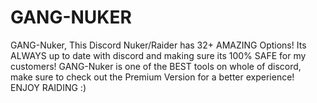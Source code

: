 # GANG-NUKER
GANG-Nuker, This Discord Nuker/Raider has 32+ AMAZING Options! Its ALWAYS up to date with discord and making sure its 100% SAFE for my customers! GANG-Nuker is one of the BEST tools on whole of discord, make sure to check out the Premium Version for a better experience! ENJOY RAIDING :)
